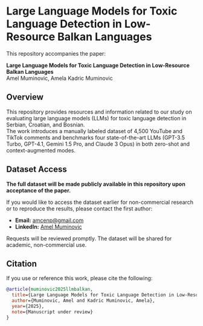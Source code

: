 # Large Language Models for Toxic Language Detection in Low-Resource Balkan Languages

This repository accompanies the paper:

**Large Language Models for Toxic Language Detection in Low-Resource Balkan Languages**  
Amel Muminovic, Amela Kadric Muminovic

## Overview

This repository provides resources and information related to our study on evaluating large language models (LLMs) for toxic language detection in Serbian, Croatian, and Bosnian.  
The work introduces a manually labeled dataset of 4,500 YouTube and TikTok comments and benchmarks four state-of-the-art LLMs (GPT-3.5 Turbo, GPT-4.1, Gemini 1.5 Pro, and Claude 3 Opus) in both zero-shot and context-augmented modes.

## Dataset Access

**The full dataset will be made publicly available in this repository upon acceptance of the paper.**

If you would like to access the dataset earlier for non-commercial research or to reproduce the results, please contact the first author:

- **Email:** [amcenp@gmail.com](mailto:amcenp@gmail.com)
- **LinkedIn:** [Amel Muminovic](https://www.linkedin.com/in/amel-muminovic-b5878173/)

Requests will be reviewed promptly. The dataset will be shared for academic, non-commercial use.

## Citation

If you use or reference this work, please cite the following:

```bibtex
@article{muminovic2025llmbalkan,
  title={Large Language Models for Toxic Language Detection in Low-Resource Balkan Languages},
  author={Muminovic, Amel and Kadric Muminovic, Amela},
  year={2025},
  note={Manuscript under review}
}
